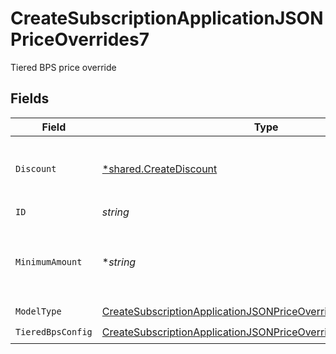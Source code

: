 # CreateSubscriptionApplicationJSONPriceOverrides7

Tiered BPS price override


## Fields

| Field                                                                                                                                                         | Type                                                                                                                                                          | Required                                                                                                                                                      | Description                                                                                                                                                   | Example                                                                                                                                                       |
| ------------------------------------------------------------------------------------------------------------------------------------------------------------- | ------------------------------------------------------------------------------------------------------------------------------------------------------------- | ------------------------------------------------------------------------------------------------------------------------------------------------------------- | ------------------------------------------------------------------------------------------------------------------------------------------------------------- | ------------------------------------------------------------------------------------------------------------------------------------------------------------- |
| `Discount`                                                                                                                                                    | [*shared.CreateDiscount](../../models/shared/creatediscount.md)                                                                                               | :heavy_minus_sign:                                                                                                                                            | The subscription's override discount for this price.                                                                                                          |                                                                                                                                                               |
| `ID`                                                                                                                                                          | *string*                                                                                                                                                      | :heavy_check_mark:                                                                                                                                            | N/A                                                                                                                                                           |                                                                                                                                                               |
| `MinimumAmount`                                                                                                                                               | **string*                                                                                                                                                     | :heavy_minus_sign:                                                                                                                                            | The subscription's override minimum amount for this price.                                                                                                    | 1.23                                                                                                                                                          |
| `ModelType`                                                                                                                                                   | [CreateSubscriptionApplicationJSONPriceOverrides7ModelType](../../models/operations/createsubscriptionapplicationjsonpriceoverrides7modeltype.md)             | :heavy_check_mark:                                                                                                                                            | N/A                                                                                                                                                           | tiered_bps                                                                                                                                                    |
| `TieredBpsConfig`                                                                                                                                             | [CreateSubscriptionApplicationJSONPriceOverrides7TieredBpsConfig](../../models/operations/createsubscriptionapplicationjsonpriceoverrides7tieredbpsconfig.md) | :heavy_check_mark:                                                                                                                                            | N/A                                                                                                                                                           |                                                                                                                                                               |